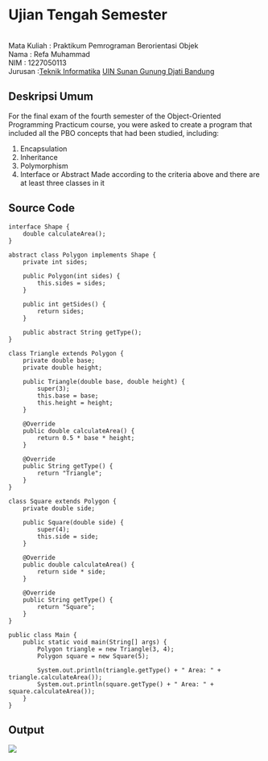 # Ujian Tengah Semester 
<br>Mata Kuliah 	: Praktikum Pemrograman Berorientasi Objek
<br> Nama		      : Refa Muhammad
<br>NIM	    :	1227050113
<br>Jurusan		    :[Teknik Informatika](http://if.uinsgd.ac.id/) [UIN Sunan Gunung Djati Bandung](https://uinsgd.ac.id/) 

## Deskripsi Umum
For the final exam of the fourth semester of the Object-Oriented Programming Practicum course, you were asked to create a program that included all the PBO concepts that had been studied, including: 
1. Encapsulation
2. Inheritance
3. Polymorphism
4. Interface or Abstract
Made according to the criteria above and there are at least three classes in it

## Source Code
```
interface Shape {
    double calculateArea();
}

abstract class Polygon implements Shape {
    private int sides;

    public Polygon(int sides) {
        this.sides = sides;
    }

    public int getSides() {
        return sides;
    }

    public abstract String getType();
}

class Triangle extends Polygon {
    private double base;
    private double height;

    public Triangle(double base, double height) {
        super(3);
        this.base = base;
        this.height = height;
    }

    @Override
    public double calculateArea() {
        return 0.5 * base * height;
    }

    @Override
    public String getType() {
        return "Triangle";
    }
}

class Square extends Polygon {
    private double side;

    public Square(double side) {
        super(4);
        this.side = side;
    }

    @Override
    public double calculateArea() {
        return side * side;
    }

    @Override
    public String getType() {
        return "Square";
    }
}

public class Main {
    public static void main(String[] args) {
        Polygon triangle = new Triangle(3, 4);
        Polygon square = new Square(5);

        System.out.println(triangle.getType() + " Area: " + triangle.calculateArea());
        System.out.println(square.getType() + " Area: " + square.calculateArea());
    }
}

```

## Output
<img src="Output1.png"/>
